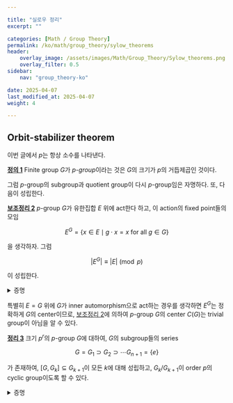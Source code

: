 ```yaml
---

title: "실로우 정리"
excerpt: ""

categories: [Math / Group Theory]
permalink: /ko/math/group_theory/sylow_theorems
header:
    overlay_image: /assets/images/Math/Group_Theory/Sylow_theorems.png
    overlay_filter: 0.5
sidebar: 
    nav: "group_theory-ko"

date: 2025-04-07
last_modified_at: 2025-04-07
weight: 4

---
```


## Orbit-stabilizer theorem



이번 글에서 $p$는 항상 소수를 나타낸다. 

<div class="definition" markdown="1">

<ins id="def1">**정의 1**</ins> Finite group $G$가 *$p$-group*이라는 것은 $G$의 크기가 $p$의 거듭제곱인 것이다. 

</div>

그럼 $p$-group의 subgroup과 quotient group이 다시 $p$-group임은 자명하다. 또, 다음이 성립한다.

<div class="proposition" markdown="1">

<ins id="lem2">**보조정리 2**</ins> $p$-group $G$가 유한집합 $E$ 위에 act한다 하고, 이 action의 fixed point들의 모임

$$E^G=\{x\in E\mid g\cdot x=x\text{ for all $g\in G$}\}$$

을 생각하자. 그럼

$$\lvert E^G\rvert\equiv\lvert E\rvert\pmod{p}$$

이 성립한다.

</div>
<details class="proof" markdown="1">
<summary>증명</summary>

즉, 집합 $E\setminus E^G$의 크기가 $p$의 배수임을 보여야 한다. 그런데 $E\setminus E^G$는 그 크기가 $1$보다 큰 (disjoint한) $G$-orbit들의 합집합이고, 이들 각각의 orbit은 [\[대수적 구조\] §군의 작용, ⁋정리 14](/ko/math/algebraic_structures/group_actions#thm14)에 의하여 그 크기가 $p$의 거듭제곱이므로 이것이 성립한다. 

</details>

특별히 $E=G$ 위에 $G$가 inner automorphism으로 act하는 경우를 생각하면 $E^G$는 정확하게 $G$의 center이므로, [보조정리 2](#lem2)에 의하여 $p$-group $G$의 center $C(G)$는 trivial group이 아님을 알 수 있다. 

<div class="proposition" markdown="1">

<ins id="thm3">**정리 3**</ins> 크기 $p^r$의 $p$-group $G$에 대하여, $G$의 subgroup들의 series 

$$G=G_1\supset G_2\supset\cdots G_{n+1}=\{e\}$$

가 존재하여, $[G, G_k]\subseteq G_{k+1}$이 모든 $k$에 대해 성립하고, $G_k/G_{k+1}$이 order $p$의 cyclic group이도록 할 수 있다. 

</div>
<details class="proof" markdown="1">
<summary>증명</summary>

$G$의 크기에 대한 귀납법으로 증명한다. 우선 $G=\\{e\\}$인 경우는 증명할 것이 없다. 이제 $\lvert G\rvert=p^r$보다 작은 모든 $p$-group에서 주어진 주장이 성립한다 하고, $\lvert G\rvert=p^r$인 경우를 증명하자. 앞선 논증으로부터 $C(G)\neq\\{e\\}$이므로, 적당한 $x\in C(G)$가 존재하여 그 order가 $p^s$ ($1\leq s\leq r$)이도록 할 수 있다. 

이제 원소 $x^{p^{s-1}}$로 생성되는 $C(G)$의 subgroup $H$를 생각하면, $G'=G/H$는 그 크기가 $p^{r-1}$인 $p$-group이므로 귀납적 가정에 의하여 주어진 조건을 만족하는 subgroup들의 series가 존재하며, 이제 이를 canonical projection $p: G \rightarrow G'$의 inverse image로 보낸 것이 원하는 조건을 만족한다. 

</details>
